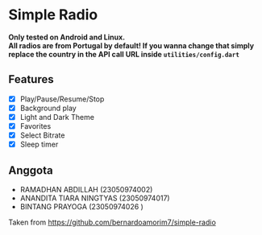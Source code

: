 # Simple Radio
**Only tested on Android and Linux.**  
**All radios are from Portugal by default! If you wanna change that simply replace the country in the API call URL inside `utilities/config.dart`**

## Features

- [x] Play/Pause/Resume/Stop
- [x] Background play
- [x] Light and Dark Theme
- [x] Favorites
- [x] Select Bitrate
- [x] Sleep timer

## Anggota
- RAMADHAN ABDILLAH (23050974002)
- ANANDITA TIARA NINGTYAS (23050974017)
- BINTANG PRAYOGA (23050974026 )

Taken from https://github.com/bernardoamorim7/simple-radio


